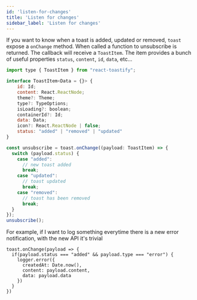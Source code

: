 ```yaml
---
id: 'listen-for-changes'
title: 'Listen for changes'
sidebar_label: 'Listen for changes'
---
```


If you want to know when a toast is added, updated or removed, `toast` expose a `onChange` method. When called a function to unsubscribe is returned. The callback will receive a `ToastItem`. The item provides a bunch of useful properties `status`, `content`, `id`, `data`, etc...

```jsx
import type { ToastItem } from "react-toastify";

interface ToastItem<Data = {}> {
    id: Id;
    content: React.ReactNode;
    theme?: Theme;
    type?: TypeOptions;
    isLoading?: boolean;
    containerId?: Id;
    data: Data;
    icon?: React.ReactNode | false;
    status: "added" | "removed" | "updated" 
}

const unsubscribe = toast.onChange((payload: ToastItem) => {
  switch (payload.status) {
    case "added":
      // new toast added
      break;
    case "updated":
      // toast updated
      break;
    case "removed":
      // toast has been removed
      break;
  }
});
unsubscribe();
```

For example, if I want to log something everytime there is a new error notification, with the new API it's trivial

```tsx
toast.onChange(payload => {
  if(payload.status === "added" && payload.type === "error") {
    logger.error({
      createdAt: Date.now(),
      content: payload.content,
      data: payload.data
    })
  }
})
```

